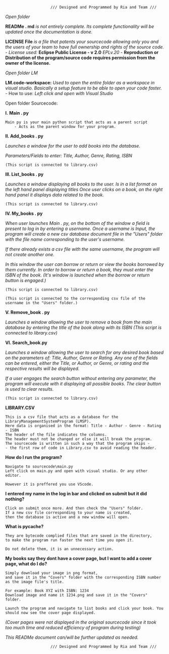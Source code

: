 
						/// Designed and Programmed by Ria and Team ///

*Open folder*

**READMe . md** *is not entirely complete. Its complete functionality will be updated once the documentation is done.*

**LICENSE File** *is a file that patents your sourcecode allowing only you and the users of your team to have full ownership and rights of the source code.* 
	- *License used:* **Eclipse Public License - v 2.0**
	*EPLv.20* - **Reproduction or Distribution of the program/source code requires permission from the owner of the license.**

*Open folder LM*

**LM.code-workspace:**
*Used to open the entire folder as a workspace in visual studio. Basically a setup feature to be able to open your code faster.*
	- How to use: *Left click and open with Visual Studio*

Open folder Sourcecode:

**I.** **Main . py**

	Main py is your main python script that acts as a parent script
		- Acts as the parent window for your program.

**II. Add_books . py**

*Launches a window for the user to add books into the database.*

*Parameters/Fields to enter: Title, Author, Genre, Rating, ISBN*
 
	(This script is connected to library.csv)

**III. List_books . py**

*Launches a window displaying all books to the user.
	Is in a list format on the left hand panel displaying titles
	Once user clicks on a book, on the right hand panel it displays data related to the book.*
 
	(This script is connected to library.csv)

**IV. My_books . py**
	
 *When user launches Main . py, on the bottom of the window a field is present to log in by entering a username.
	Once a username is Input, the program will create a new csv database document file in the "Users" folder with the file name corresponding to the user's username.*
 
*If there already exists a csv file with the same username, the program will not create another one.*

*In this window the user can borrow or return or view the books borrowed by them currently.
In order to borrow or return a book, they must enter the ISBN of the book. (It's window is launched when the borrow or return button is engaged.)*

	(This script is connected to library.csv)
 
	(This script is connected to the corresponding csv file of the username in the "Users" folder.)

**V. Remove_book . py**
	
 *Launches a window allowing the user to remove a book from the main database by entering the title of the book along with its ISBN
	(This script is connected to library.csv)*

**VI. Search_book.py**
	
 *Launches a window allowing the user to search for any desired book based on the parameters of: Title, Author, Genre or Rating.
	Any one of the fields can be entered, either the Title, or Author, or Genre, or rating and the respective results will be displayed.*
 
*If a user engages the search button without entering any parameter, the program will execute with it displaying all possible books.
The clear button is used to clear results.*

	(This script is connected to library.csv)

**LIBRARY.CSV**

	This is a csv file that acts as a database for the LibraryManagementSystemProgram (LMSP).
	Here data is organised in the format: Title - Author - Genre - Rating - ISBN
	The header of the file indicates the columns. 
	The header must not be changed or else it will break the program.
	The sourcecode is written in such a way that the program skips -
	- the first row of code in Library.csv to avoid reading the header.

**How do I run the program?**
				
	Navigate to sourcecode\main.py
	Left click on main.py and open with visual studio. Or any other editor. 
	
	However it is preffered you use VScode.

**I entered my name in the log in bar and clicked on submit but it did nothing?**
				
	Click on submit once more. And then check the "Users" folder.
	If a new csv file corresponding to your name is created, 
	then the database is active and a new window will open.

**What is pycache?**

	
	They are bytecode complied files that are saved in the directory,
	to make the program run faster the next time you open it. 
	
	Do not delete them, it is an unnecessary action.

**My books say they dont have a cover page, but I want to add a cover page, what do I do?**

	Simply download your image in png format, 
	and save it in the "Covers" folder with the corresponding ISBN number as the image file's title.
	
	For example: Book XYZ with ISBN: 1234
	Download image and name it 1234.png and save it in the "Covers" folder.
	
	Launch the program and navigate to list books and click your book. You should now see the cover page displayed.


*(Cover pages were not displayed in the original sourcecode since it took too much time and reduced efficiency of program during testing)*

*This READMe document can/will be further updated as needed.*

						/// Designed and Programmed by Ria and Team ///
